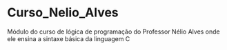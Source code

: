 # Curso_Nelio_Alves

Módulo do curso de lógica de programação do Professor Nélio Alves onde ele ensina a sintaxe básica da linguagem C
